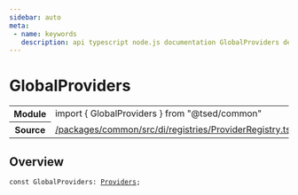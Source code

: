 ```yaml
---
sidebar: auto
meta:
 - name: keywords
   description: api typescript node.js documentation GlobalProviders decorator
---
```

# GlobalProviders <Badge text="Decorator" type="decorator"/>
<!-- Summary -->
<section class="symbol-info"><table class="is-full-width"><tbody><tr><th>Module</th><td><div class="lang-typescript"><span class="token keyword">import</span> { GlobalProviders }&nbsp;<span class="token keyword">from</span>&nbsp;<span class="token string">"@tsed/common"</span></div></td></tr><tr><th>Source</th><td><a href="https://github.com/Romakita/ts-express-decorators/blob/v4.31.9/packages/common/src/di/registries/ProviderRegistry.ts#L0-L0">/packages/common/src/di/registries/ProviderRegistry.ts</a></td></tr></tbody></table></section>

<!-- Overview -->
## Overview


<pre><code class="typescript-lang "><span class="token keyword">const</span> GlobalProviders<span class="token punctuation">:</span> <a href="/api/common/di/class/Providers.html"><span class="token">Providers</span></a><span class="token punctuation">;</span></code></pre>